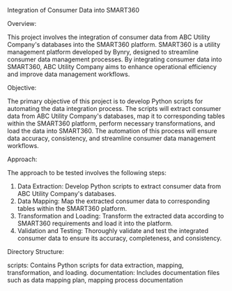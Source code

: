  Integration of Consumer Data into SMART360

Overview:

This project involves the integration of consumer data from ABC Utility Company's databases into the SMART360 platform. SMART360 is a utility management platform developed by Bynry, designed to streamline consumer data management processes. By integrating consumer data into SMART360, ABC Utility Company aims to enhance operational efficiency and improve data management workflows.

Objective:

The primary objective of this project is to develop Python scripts for automating the data integration process. The scripts will extract consumer data from ABC Utility Company's databases, map it to corresponding tables within the SMART360 platform, perform necessary transformations, and load the data into SMART360. The automation of this process will ensure data accuracy, consistency, and streamline consumer data management workflows.

Approach:

The approach to be tested involves the following steps:
1. Data Extraction: Develop Python scripts to extract consumer data from ABC Utility Company's databases.
2. Data Mapping: Map the extracted consumer data to corresponding tables within the SMART360 platform.
3. Transformation and Loading: Transform the extracted data according to SMART360 requirements and load it into the platform.
4. Validation and Testing: Thoroughly validate and test the integrated consumer data to ensure its accuracy, completeness, and consistency.

Directory Structure:

scripts: Contains Python scripts for data extraction, mapping, transformation, and loading.
documentation: Includes documentation files such as data mapping plan, mapping process documentation

